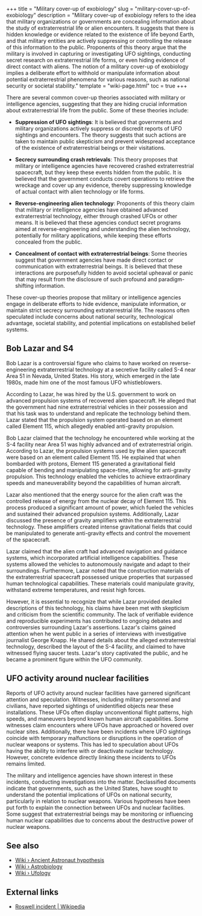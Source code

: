 +++
title = "Military cover-up of exobiology"
slug = "military-cover-up-of-exobiology"
description = "Military cover-up of exobiology refers to the idea that military organizations or governments are concealing information about the study of extraterrestrial life or alien encounters. It suggests that there is hidden knowledge or evidence related to the existence of life beyond Earth, and that military entities are actively suppressing or controlling the release of this information to the public. Proponents of this theory argue that the military is involved in capturing or investigating UFO sightings, conducting secret research on extraterrestrial life forms, or even hiding evidence of direct contact with aliens. The notion of a military cover-up of exobiology implies a deliberate effort to withhold or manipulate information about potential extraterrestrial phenomena for various reasons, such as national security or societal stability."
template = "wiki-page.html"
toc = true
+++

There are several common cover-up theories associated with military or intelligence agencies, suggesting that they are hiding crucial information about extraterrestrial life from the public. Some of these theories include:

- **Suppression of UFO sightings**: It is believed that governments and military organizations actively suppress or discredit reports of UFO sightings and encounters. The theory suggests that such actions are taken to maintain public skepticism and prevent widespread acceptance of the existence of extraterrestrial beings or their visitations.

- **Secrecy surrounding crash retrievals**: This theory proposes that military or intelligence agencies have recovered crashed extraterrestrial spacecraft, but they keep these events hidden from the public. It is believed that the government conducts covert operations to retrieve the wreckage and cover up any evidence, thereby suppressing knowledge of actual contact with alien technology or life forms.

- **Reverse-engineering alien technology**: Proponents of this theory claim that military or intelligence agencies have obtained advanced extraterrestrial technology, either through crashed UFOs or other means. It is believed that these agencies conduct secret programs aimed at reverse-engineering and understanding the alien technology, potentially for military applications, while keeping these efforts concealed from the public.

- **Concealment of contact with extraterrestrial beings**: Some theories suggest that government agencies have made direct contact or communication with extraterrestrial beings. It is believed that these interactions are purposefully hidden to avoid societal upheaval or panic that may result from the disclosure of such profound and paradigm-shifting information.

These cover-up theories propose that military or intelligence agencies engage in deliberate efforts to hide evidence, manipulate information, or maintain strict secrecy surrounding extraterrestrial life. The reasons often speculated include concerns about national security, technological advantage, societal stability, and potential implications on established belief systems.

## Bob Lazar and S4

Bob Lazar is a controversial figure who claims to have worked on reverse-engineering extraterrestrial technology at a secretive facility called S-4 near Area 51 in Nevada, United States. His story, which emerged in the late 1980s, made him one of the most famous UFO whistleblowers.

According to Lazar, he was hired by the U.S. government to work on advanced propulsion systems of recovered alien spacecraft. He alleged that the government had nine extraterrestrial vehicles in their possession and that his task was to understand and replicate the technology behind them. Lazar stated that the propulsion system operated based on an element called Element 115, which allegedly enabled anti-gravity propulsion.

Bob Lazar claimed that the technology he encountered while working at the S-4 facility near Area 51 was highly advanced and of extraterrestrial origin. According to Lazar, the propulsion systems used by the alien spacecraft were based on an element called Element 115. He explained that when bombarded with protons, Element 115 generated a gravitational field capable of bending and manipulating space-time, allowing for anti-gravity propulsion. This technology enabled the vehicles to achieve extraordinary speeds and maneuverability beyond the capabilities of human aircraft.

Lazar also mentioned that the energy source for the alien craft was the controlled release of energy from the nuclear decay of Element 115. This process produced a significant amount of power, which fueled the vehicles and sustained their advanced propulsion systems. Additionally, Lazar discussed the presence of gravity amplifiers within the extraterrestrial technology. These amplifiers created intense gravitational fields that could be manipulated to generate anti-gravity effects and control the movement of the spacecraft.

Lazar claimed that the alien craft had advanced navigation and guidance systems, which incorporated artificial intelligence capabilities. These systems allowed the vehicles to autonomously navigate and adapt to their surroundings. Furthermore, Lazar noted that the construction materials of the extraterrestrial spacecraft possessed unique properties that surpassed human technological capabilities. These materials could manipulate gravity, withstand extreme temperatures, and resist high forces.

However, it is essential to recognize that while Lazar provided detailed descriptions of this technology, his claims have been met with skepticism and criticism from the scientific community. The lack of verifiable evidence and reproducible experiments has contributed to ongoing debates and controversies surrounding Lazar's assertions. Lazar's claims gained attention when he went public in a series of interviews with investigative journalist George Knapp. He shared details about the alleged extraterrestrial technology, described the layout of the S-4 facility, and claimed to have witnessed flying saucer tests. Lazar's story captivated the public, and he became a prominent figure within the UFO community.

## UFO activity around nuclear facilities

Reports of UFO activity around nuclear facilities have garnered significant attention and speculation. Witnesses, including military personnel and civilians, have reported sightings of unidentified objects near these installations. These UFOs often display unconventional flight patterns, high speeds, and maneuvers beyond known human aircraft capabilities. Some witnesses claim encounters where UFOs have approached or hovered over nuclear sites. Additionally, there have been incidents where UFO sightings coincide with temporary malfunctions or disruptions in the operation of nuclear weapons or systems. This has led to speculation about UFOs having the ability to interfere with or deactivate nuclear technology. However, concrete evidence directly linking these incidents to UFOs remains limited.

The military and intelligence agencies have shown interest in these incidents, conducting investigations into the matter. Declassified documents indicate that governments, such as the United States, have sought to understand the potential implications of UFOs on national security, particularly in relation to nuclear weapons. Various hypotheses have been put forth to explain the connection between UFOs and nuclear facilities. Some suggest that extraterrestrial beings may be monitoring or influencing human nuclear capabilities due to concerns about the destructive power of nuclear weapons.

## See also

- [Wiki › Ancient Astronaut hypothesis](../ancient-astronaut-hypothesis.md/)
- [Wiki › Astrobiology](../astrobiology.md/)
- [Wiki › Ufology](../ufology.md/)

## External links

- [Roswell incident | Wikipedia](https://en.wikipedia.org/wiki/Roswell_incident)